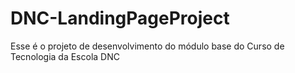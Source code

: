 # DNC-LandingPageProject
Esse é o projeto de desenvolvimento do módulo base do Curso de Tecnologia da Escola DNC
